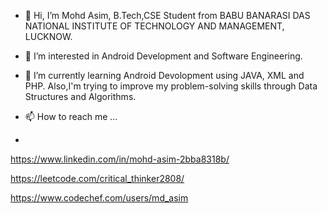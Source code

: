 - 👋 Hi, I’m Mohd Asim, B.Tech,CSE Student from BABU BANARASI DAS NATIONAL INSTITUTE OF
TECHNOLOGY AND MANAGEMENT, LUCKNOW.
- 👀 I’m interested in Android Development and Software Engineering.
- 🌱 I’m currently learning Android Devolopment using JAVA, XML and PHP.
 Also,I'm trying to improve my problem-solving skills through Data Structures and Algorithms.
 
- 📫 How to reach me ...
- 
https://www.linkedin.com/in/mohd-asim-2bba8318b/

https://leetcode.com/critical_thinker2808/

https://www.codechef.com/users/md_asim

<!---
mdasim2882/mdasim2882 is a ✨ special ✨ repository because its `README.md` (this file) appears on your GitHub profile.
You can click the Preview link to take a look at your changes.
--->
